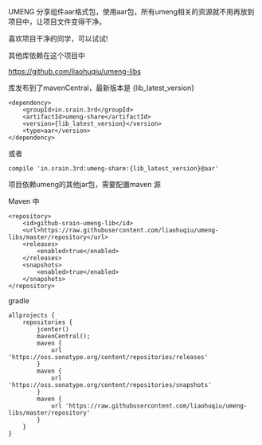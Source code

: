 UMENG 分享组件aar格式包，使用aar包，所有umeng相关的资源就不用再放到项目中，让项目文件变得干净。

喜欢项目干净的同学，可以试试!

其他库依赖在这个项目中

https://github.com/liaohuqiu/umeng-libs

库发布到了mavenCentral，最新版本是 {lib_latest_version}

```
<dependency>
    <groupId>in.srain.3rd</groupId>
    <artifactId>umeng-share</artifactId>
    <version>{lib_latest_version}</version>
    <type>aar</version>
</dependency>
```

或者

```
compile 'in.srain.3rd:umeng-share:{lib_latest_version}@aar'
```


项目依赖umeng的其他jar包，需要配置maven 源

Maven 中

```
<repository>
    <id>github-srain-umeng-lib</id>
    <url>https://raw.githubusercontent.com/liaohuqiu/umeng-libs/master/repository</url>
    <releases>
        <enabled>true</enabled>
    </releases>
    <snapshots>
        <enabled>true</enabled>
    </snapshots>
</repository>
```

gradle

```
allprojects {
    repositories {
        jcenter()
        mavenCentral();
        maven {
            url 'https://oss.sonatype.org/content/repositories/releases'
        }
        maven {
            url 'https://oss.sonatype.org/content/repositories/snapshots'
        }
        maven {
            url 'https://raw.githubusercontent.com/liaohuqiu/umeng-libs/master/repository'
        }
    }
}
```
